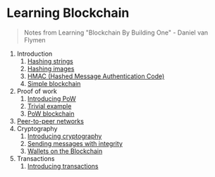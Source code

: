 # Learning Blockchain

> Notes from Learning "Blockchain By Building One" - Daniel van Flymen

1. Introduction
   1. [Hashing strings](1/hashing_strings)
   2. [Hashing images](1/hashing_img)
   3. [HMAC (Hashed Message Authentication Code)](1/hmac)
   4. [Simple blockchain](1/simple_blockchain)
2. Proof of work
   1. [Introducing PoW](2/pow)
   2. [Trivial example](2/trivial_example)
   3. [PoW blockchain](2/pow_blockchain)
3. [Peer-to-peer networks](3/p2p-networks)
4. Cryptography
   1. [Introducing cryptography](https://github.com/herrera-ignacio/cybersecurity-handbook/tree/master/crypto/encryption)
   2. [Sending messages with integrity](4/integrity)
   3. [Wallets on the Blockchain](4/wallets)
5. Transactions
   1. [Introducing transactions](5/transactions)
